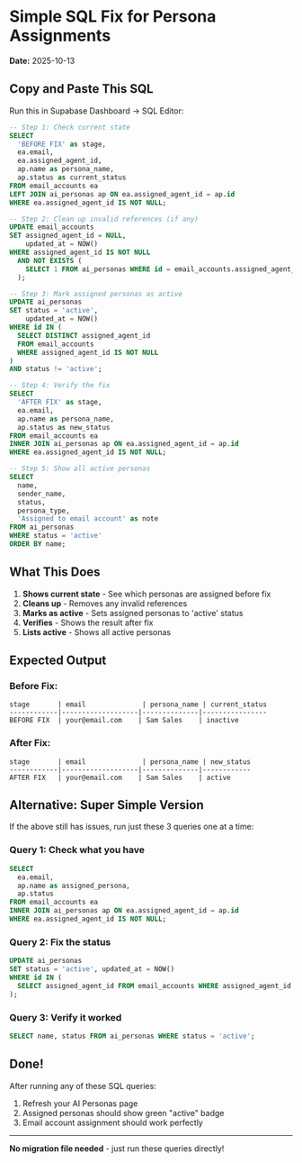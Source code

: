 # Simple SQL Fix for Persona Assignments

**Date:** 2025-10-13

## Copy and Paste This SQL

Run this in Supabase Dashboard → SQL Editor:

```sql
-- Step 1: Check current state
SELECT
  'BEFORE FIX' as stage,
  ea.email,
  ea.assigned_agent_id,
  ap.name as persona_name,
  ap.status as current_status
FROM email_accounts ea
LEFT JOIN ai_personas ap ON ea.assigned_agent_id = ap.id
WHERE ea.assigned_agent_id IS NOT NULL;

-- Step 2: Clean up invalid references (if any)
UPDATE email_accounts
SET assigned_agent_id = NULL,
    updated_at = NOW()
WHERE assigned_agent_id IS NOT NULL
  AND NOT EXISTS (
    SELECT 1 FROM ai_personas WHERE id = email_accounts.assigned_agent_id
  );

-- Step 3: Mark assigned personas as active
UPDATE ai_personas
SET status = 'active',
    updated_at = NOW()
WHERE id IN (
  SELECT DISTINCT assigned_agent_id
  FROM email_accounts
  WHERE assigned_agent_id IS NOT NULL
)
AND status != 'active';

-- Step 4: Verify the fix
SELECT
  'AFTER FIX' as stage,
  ea.email,
  ap.name as persona_name,
  ap.status as new_status
FROM email_accounts ea
INNER JOIN ai_personas ap ON ea.assigned_agent_id = ap.id
WHERE ea.assigned_agent_id IS NOT NULL;

-- Step 5: Show all active personas
SELECT
  name,
  sender_name,
  status,
  persona_type,
  'Assigned to email account' as note
FROM ai_personas
WHERE status = 'active'
ORDER BY name;
```

## What This Does

1. **Shows current state** - See which personas are assigned before fix
2. **Cleans up** - Removes any invalid references
3. **Marks as active** - Sets assigned personas to 'active' status
4. **Verifies** - Shows the result after fix
5. **Lists active** - Shows all active personas

## Expected Output

### Before Fix:
```
stage       | email              | persona_name | current_status
------------|-------------------|--------------|----------------
BEFORE FIX  | your@email.com    | Sam Sales    | inactive
```

### After Fix:
```
stage       | email              | persona_name | new_status
------------|-------------------|--------------|------------
AFTER FIX   | your@email.com    | Sam Sales    | active
```

## Alternative: Super Simple Version

If the above still has issues, run just these 3 queries one at a time:

### Query 1: Check what you have
```sql
SELECT
  ea.email,
  ap.name as assigned_persona,
  ap.status
FROM email_accounts ea
INNER JOIN ai_personas ap ON ea.assigned_agent_id = ap.id
WHERE ea.assigned_agent_id IS NOT NULL;
```

### Query 2: Fix the status
```sql
UPDATE ai_personas
SET status = 'active', updated_at = NOW()
WHERE id IN (
  SELECT assigned_agent_id FROM email_accounts WHERE assigned_agent_id IS NOT NULL
);
```

### Query 3: Verify it worked
```sql
SELECT name, status FROM ai_personas WHERE status = 'active';
```

## Done!

After running any of these SQL queries:
1. Refresh your AI Personas page
2. Assigned personas should show green "active" badge
3. Email account assignment should work perfectly

---

**No migration file needed** - just run these queries directly!
